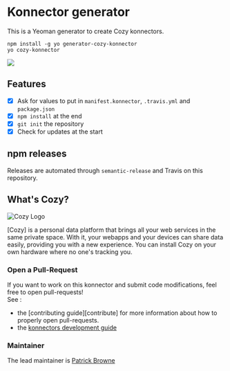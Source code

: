Konnector generator
===================

This is a Yeoman generator to create Cozy konnectors.

```
npm install -g yo generator-cozy-konnector
yo cozy-konnector
```

<img src='https://i.imgur.com/qLJazpt.png' />

## Features

- [x] Ask for values to put in `manifest.konnector`, `.travis.yml` and `package.json`
- [x] `npm install` at the end
- [x] `git init` the repository
- [x] Check for updates at the start

## npm releases

Releases are automated through `semantic-release` and Travis on this repository.

What's Cozy?
------------

![Cozy Logo](https://cdn.rawgit.com/cozy/cozy-guidelines/master/templates/cozy_logo_small.svg)

[Cozy] is a personal data platform that brings all your web services in the same private space. With it, your webapps and your devices can share data easily, providing you with a new experience. You can install Cozy on your own hardware where no one's tracking you.

### Open a Pull-Request

If you want to work on this konnector and submit code modifications, feel free to open pull-requests!
</br>See :
* the [contributing guide][contribute] for more information about how to properly open pull-requests.
* the [konnectors development guide](https://docs.cozy.io/en/dev/konnector/)

### Maintainer

The lead maintainer is [Patrick Browne](https://github.com/ptbrowne)
